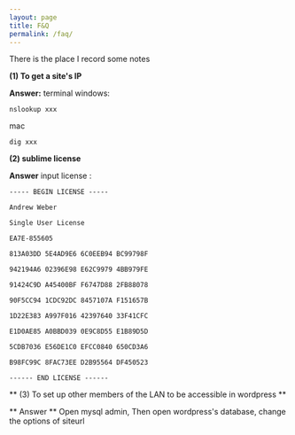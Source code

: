 ```yaml
---
layout: page
title: F&Q
permalink: /faq/
---
```


There is the place I record some notes

**(1) To get a site's IP**

**Answer:**  terminal windows:

```shell
nslookup xxx
```
mac

```shell
dig xxx
```

**(2) sublime license**

**Answer**  input license :

```shell
----- BEGIN LICENSE -----

Andrew Weber

Single User License

EA7E-855605

813A03DD 5E4AD9E6 6C0EEB94 BC99798F

942194A6 02396E98 E62C9979 4BB979FE

91424C9D A45400BF F6747D88 2FB88078

90F5CC94 1CDC92DC 8457107A F151657B

1D22E383 A997F016 42397640 33F41CFC

E1D0AE85 A0BBD039 0E9C8D55 E1B89D5D

5CDB7036 E56DE1C0 EFCC0840 650CD3A6

B98FC99C 8FAC73EE D2B95564 DF450523

------ END LICENSE ------
```

** (3) To set up other members of the LAN to be accessible in wordpress **

** Answer ** Open mysql admin, Then open wordpress's database, change the options of siteurl







